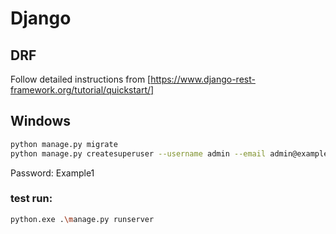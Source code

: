 # Django

## DRF

Follow detailed instructions from [https://www.django-rest-framework.org/tutorial/quickstart/]

## Windows

```sh
python manage.py migrate
python manage.py createsuperuser --username admin --email admin@example.com
```

Password: Example1

### test run: 

```sh
python.exe .\manage.py runserver
```